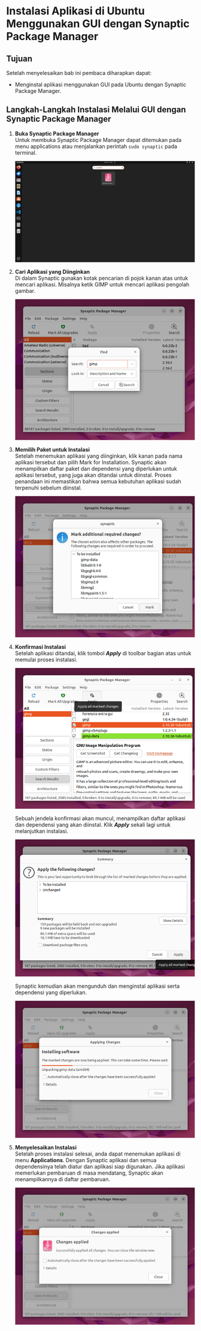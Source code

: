 # Instalasi Aplikasi di Ubuntu  Menggunakan GUI dengan Synaptic Package Manager
## Tujuan
Setelah menyelesaikan bab ini pembaca diharapkan dapat:
- Menginstal aplikasi menggunakan GUI pada Ubuntu dengan Synaptic Package Manager.

## Langkah-Langkah Instalasi Melalui GUI dengan Synaptic Package Manager
1. **Buka Synaptic Package Manager**<br>
   Untuk membuka Synaptic Package Manager dapat ditemukan pada menu applications atau menjalankan perintah `sudo synaptic` pada terminal.

   <center> 

   ![icon](img/icon_synaptic.png)

   </center>

2. **Cari Aplikasi yang Diinginkan**<br>
    Di dalam Synaptic gunakan kotak pencarian di pojok kanan atas untuk mencari aplikasi. Misalnya ketik GIMP untuk mencari aplikasi pengolah gambar.

    <center> 

   ![icon](img/pencarian_synaptic.png)

   </center>

3. **Memilih Paket untuk Instalasi**<br>
    Setelah menemukan aplikasi yang diinginkan, klik kanan pada nama aplikasi tersebut dan pilih Mark for Installation. Synaptic akan menampilkan daftar paket dan dependensi yang diperlukan untuk aplikasi tersebut, yang juga akan ditandai untuk diinstal. Proses penandaan ini memastikan bahwa semua kebutuhan aplikasi sudah terpenuhi sebelum diinstal.

    <center> 

   ![icon](img/mark_synaptic.png)

   </center>

4. **Konfirmasi Instalasi**<br>
   Setelah aplikasi ditandai, klik tombol *****Apply***** di toolbar bagian atas untuk memulai proses instalasi. 

   <center> 

   ![icon](img/mark_2_synaptic.png)

   </center>
   
   Sebuah jendela konfirmasi akan muncul, menampilkan daftar aplikasi dan dependensi yang akan diinstal. Klik ***Apply*** sekali lagi untuk melanjutkan instalasi. 

   <center> 

   ![icon](img/apply_synaptic.png)

   </center>

   Synaptic kemudian akan mengunduh dan menginstal aplikasi serta dependensi yang diperlukan.

   <center> 

   ![icon](img/progress_synaptic.png)

   </center>


5. **Menyelesaikan Instalasi** <br>
    Setelah proses instalasi selesai, anda dapat menemukan aplikasi di menu **Applications**. Dengan Synaptic aplikasi dan semua dependensinya telah diatur dan aplikasi siap digunakan. Jika aplikasi memerlukan pembaruan di masa mendatang, Synaptic akan menampilkannya di daftar pembaruan.

    <center> 

   ![icon](img/success_synaptic.png)

   </center>
